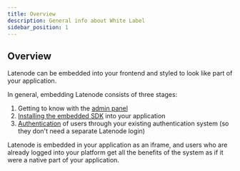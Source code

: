 ```yaml
---
title: Overview
description: General info about White Label
sidebar_position: 1
---
```


## Overview

Latenode can be embedded into your frontend and styled to look like part of your application.

In general, embedding Latenode consists of three stages:

1. Getting to know with the [admin panel](Administration%201eb57d45a06780a89975e7b31bfe0312.md)
2. [Installing the embedded SDK](Installing%20the%20embedded%20SDK%201b657d45a06780a8af8bca11990b981c.md) into your application
3. [Authentication](User%20Authorization%201f957d45a06780e3b21ad4867360364f.md) of users through your existing authentication system (so they don't need a separate Latenode login)

Latenode is embedded in your application as an iframe, and users who are already logged into your platform get all the benefits of the system as if it were a native part of your application.
